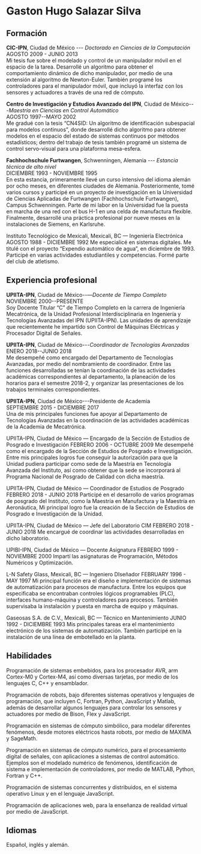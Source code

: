 # Gaston Hugo Salazar Silva

## Formación

**CIC-IPN**, Ciudad de México
--- *Doctorado en Ciencias de la Computación*  
AGOSTO 2009 - JUNIO 2013  
Mi tesis fue sobre el modelado y control de un manipulador móvil
en el espacio de la tarea. Desarrollé un algoritmo para obtener el
comportamiento dinámico de dicho manipulador, por medio de una extensión
al algoritmo de Newton-Euler. También programé los controladores
para el manipulador móvil, que incluyó la interfaz con los sensores
y actuadores a través de una red de cómputo.

**Centro de Investigación y Estudios Avanzado del IPN**,
Ciudad de México---*Maestría en Ciencias en Control Automático*  
AGOSTO 1997--MAYO 2002  
Me gradué con la tesis “CN4SID: Un algoritmo de identificación
subespacial para modelos continuos”, donde desarrollé dicho algoritmo
para obtener modelos en el espacio del estado de sistemas continuos por
métodos estadísticos; dentro del trabajo de tesis también programé
un sistema de control servo-visual para una plataforma  mesa-esfera.

**Fachhochschule Furtwangen**, Schwenningen, Alemania
--- *Estancia técnica de alto nivel*  
DICIEMBRE 1993 - NOVIEMBRE 1995  
En esta estancia, primeramente llevé un curso intensivo
del idioma alemán por ocho meses, en diferentes ciudades de
Alemania. Posteriormente, tomé varios cursos y participé en un proyecto
de investigación en la Universidad de Ciencias Aplicadas de Furtwangen
(Fachhochschule Furtwangen), Campus Schwenningen. Parte de mi labor en
la Universidad fue la puesta en marcha de una red con el bus H-1 en una
celda de manufactura flexible. Finalmente, desarrollé una práctica
profesional por nueve meses en la instalaciones de Siemens, en Karlsruhe.

Instituto Tecnológico de Mexicali, Mexicali, BC — Ingeniería Electrónica
AGOSTO 1988 - DICIEMBRE 1992
Me especialicé en sistemas digitales. Me titulé con el proyecto “Expendio
automático de agua”, en diciembre de 1993. Participé en varias actividades
estudiantiles y competencias. Formé parte del club de atletismo. 

## Experiencia profesional

**UPIITA-IPN**, Ciudad de México--—*Docente de Tiempo Completo*  
NOVIEMBRE 2000--PRESENTE  
Soy Docente Titular “C” de Tiempo Completo en la
carrera de Ingeniería Mecatrónica, de la Unidad Profesional
Interdisciplinaria en Ingeniería y Tecnologías Avanzadas del
IPN (UPIITA-IPN). Las unidades de aprendizaje que recientemente
he impartido son Control de Máquinas Eléctricas y Procesador
Digital de Señales.

**UPIITA-IPN**, Ciudad de México---*Coordinador de Tecnologías Avanzadas*  
ENERO 2018--JUNIO 2018  
Me desempeñé como encargado del Departamento de Tecnologías
Avanzadas, por medio del nombramiento de coordinador. Entre las funciones
desarrolladas se tenían la coordinación de las actividades académicas
correspondientes al departamento, la planeación de los horarios para
el semestre 2018-2, y organizar las presentaciones de los trabajos
terminales correspondientes.

**UPIITA-IPN**, Ciudad de México---Presidente de Academia  
SEPTIEMBRE 2015 - DICIEMBRE 2017  
Una de mis principales funciones fue apoyar al Departamento de Tecnologías
Avanzadas en la coordinación de las actividades académicas de la Academia
de Mecatrónica.

UPIITA-IPN, Ciudad de México — Encargado de la Sección de Estudios de
Posgrado e Investigación
FEBRERO 2006 - OCTUBRE 2009
Me desempeñé como el encargado de la Sección de Estudios de Posgrado e
Investigación. Entre mis principales logros fue conseguir la autorización
para que la Unidad pudiera participar como sede de la Maestría en
Tecnología Avanzada del Instituto, así como obtener que la sede se
incorporará al Programa Nacional de Posgrado de Calidad con dicha maestría.

UPIITA-IPN, Ciudad de México — Coordinador de Estudios de Posgrado
FEBRERO 2018 - JUNIO 2018
Participé en el desarrollo de varios programas de posgrado del Instituto,
como la Maestría en Manufactura y la Maestría en Aeronáutica, Mi principal
logro fue la creación de la Sección de Estudios de Posgrado e Investigación
de la Unidad.

UPIITA-IPN, Ciudad de México — Jefe del Laboratorio CIM
FEBRERO 2018 - JUNIO 2018
Me encargué de coordinar las actividades desarrolladas en dicho
laboratorio.

UPIBI-IPN, Ciudad de México — Docente Asignatura
FEBRERO 1999 - NOVIEMBRE 2000
Impartí las asignaturas de Programación, Métodos Numéricos y Optimización. 

L-N Safety Glass, Mexicali, BC — Ingeniero DIseñador
FEBRUARY 1996 - MAY 1997
Mi principal función era el diseño e implementación de sistemas de
automatización para procesos de manufactura. Entre los equipos que
especificaba se encontraban controles lógicos programables (PLC),
interfaces humano-máquina y controladores para procesos. También
supervisaba la instalación y puesta en marcha de equipo y máquinas.

Gaseosas S.A. de C.V., Mexicali, BC — Técnico en Mantenimiento
JUNIO 1992 - DICIEMBRE 1993
Mis principales tareas era el mantenimiento electrónico de los sistemas de
automatización. También participé en la instalación de una línea de
embotellado en la planta.

## Habilidades

Programación de sistemas embebidos, para los procesador AVR, arm Cortex-M0
y Cortex-M4, así como diversas tarjetas, por medio de los lenguajes C, C++
y ensamblador.

Programación de robots, bajo diferentes sistemas operativos y lenguajes de
programación, que incluyen C, Fortran, Python, JavaScript y Matlab, además
de desarrollar algunos lenguajes para controlar los sensores y actuadores
por medio de Bison, Flex y JavaScript.

Programación en sistemas de cómputo simbólico, para modelar diferentes
fenómenos, desde motores eléctricos hasta robots, por medio de MAXIMA y
SageMath.

Programación en sistemas de cómputo numérico, para el procesamiento digital
de señales, con aplicaciones a sistemas de control automático. Ejemplos son
el modelado numérico de fenómenos, identificación de sistema e
implementación de controladores, por medio de MATLAB, Python, Fortran y
C++.

Programación de sistemas concurrentes y distribuidos, en el sistema
operativo Linux y en el lenguaje JavaScript.

Programación de aplicaciones web, para la enseñanza de realidad virtual por
medio de JavaScript.

## Idiomas

Español, inglés y alemán.

